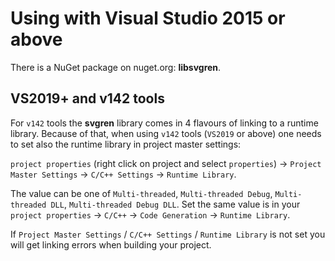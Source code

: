 # Using with Visual Studio 2015 or above

There is a NuGet package on nuget.org: **libsvgren**.

## VS2019+ and v142 tools

For `v142` tools the **svgren** library comes in 4 flavours of linking to a runtime library. Because of that, when using `v142` tools (`VS2019` or above) one needs to set also the runtime library in project master settings:

`project properties` (right click on project and select `properties`) -> `Project Master Settings` -> `C/C++ Settings` -> `Runtime Library`.

The value can be one of `Multi-threaded`, `Multi-threaded Debug`, `Multi-threaded DLL`, `Multi-threaded Debug DLL`. Set the same value is in your `project properties` -> `C/C++` -> `Code Generation` -> `Runtime Library`.

If `Project Master Settings` / `C/C++ Settings` / `Runtime Library` is not set you will get linking errors when building your project.
